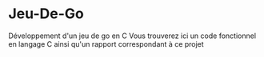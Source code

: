# Jeu-De-Go
Développement d'un jeu de go en C
Vous trouverez ici un code fonctionnel en langage C ainsi qu'un rapport correspondant à ce projet
